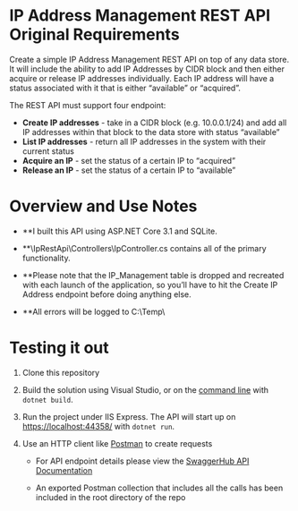 # IP Address Management REST API Original Requirements
 
Create a simple IP Address Management REST API on top of any data store. It will include the ability to add IP Addresses by CIDR block and then either acquire or release IP addresses individually. Each IP address will have a status associated with it that is either “available” or “acquired”. 
 
The REST API must support four endpoint:
  * **Create IP addresses** - take in a CIDR block (e.g. 10.0.0.1/24) and add all IP addresses within that block to the data store with status “available”
  * **List IP addresses** - return all IP addresses in the system with their current status
  * **Acquire an IP** - set the status of a certain IP to “acquired”
  * **Release an IP** - set the status of a certain IP to “available”
 
# Overview and Use Notes

 * **I built this API using ASP.NET Core 3.1 and SQLite.

 * **\IpRestApi\Controllers\IpController.cs contains all of the primary functionality. 

 * **Please note that the IP_Management table is dropped and recreated with each launch of the application, so you’ll have to hit the Create IP Address endpoint before doing anything else. 

 * **All errors will be logged to C:\Temp\

# Testing it out

1.  Clone this repository
2.  Build the solution using Visual Studio, or on the  [command line](https://www.microsoft.com/net/core)  with  `dotnet build`.
3.  Run the project under IIS Express. The API will start up on  [https://localhost:44358/](https://localhost:44358/)  with  `dotnet run`.
4.  Use an HTTP client like  [Postman](https://www.getpostman.com/)  to create requests

	- For API endpoint details please view the [SwaggerHub API Documentation](https://app.swaggerhub.com/apis-docs/sethswango/ip-api-seth-swango/1.0.0#/)
	
	- An exported Postman collection that includes all the calls has been included in the root directory of the repo

